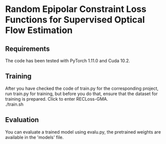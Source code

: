 # Random Epipolar Constraint Loss Functions for Supervised Optical Flow Estimation
## Requirements
The code has been tested with PyTorch 1.11.0 and Cuda 10.2.
## Training
After you have checked the code of train.py for the corresponding project, run train.py for training, but before you do that, ensure that the dataset for training is prepared.
Click to enter RECLoss-GMA. <br>
    ./train.sh
## Evaluation
You can evaluate a trained model using evalu.py, the pretrained weights are available in the 'models' file.
